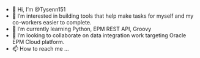 - 👋 Hi, I’m @Tysenn151
- 👀 I’m interested in building tools that help make tasks for myself and my co-workers easier to complete.
- 🌱 I’m currently learning Python, EPM REST API, Groovy
- 💞️ I’m looking to collaborate on data integration work targeting Oracle EPM Cloud platform.
- 📫 How to reach me ...

<!---
Tysenn151/Tysenn151 is a ✨ special ✨ repository because its `README.md` (this file) appears on your GitHub profile.
You can click the Preview link to take a look at your changes.
--->
